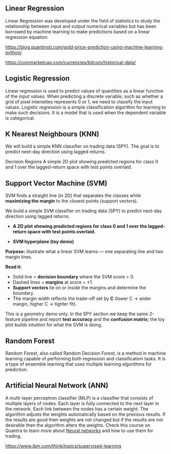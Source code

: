 ## Linear Regression

Linear Regression was developed under the field of statistics to study the relationship between input and output numerical variables but has been borrowed by machine learning to make predictions based on a linear regression equation.

https://blog.quantinsti.com/gold-price-prediction-using-machine-learning-python/    

https://coinmarketcap.com/currencies/bitcoin/historical-data/  



## Logistic Regression

Linear regression is used to predict values of quantities as a linear function of the input values. When predicting a discrete variable, such as whether a grid of pixel intensities represents 0 or 1, we need to classify the input values. Logistic regression is a simple classification algorithm for learning to make such decisions. It is a model that is used when the dependent variable is categorical. 

## K Nearest Neighbours (KNN)

We will build a simple KNN classifier on trading data (SPY). The goal is to predict next-day direction using lagged returns.

Decision Regions 
A simple 2D plot showing predicted regions for class 0 and 1 over the lagged-return space with test points overlaid.

## Support Vector Machine (SVM)

SVM finds a straight line (in 2D) that separates the classes while **maximizing the margin** to the closest points (support vectors).

We build a simple SVM classifier on trading data (SPY) to predict next-day direction using lagged returns.

- **A 2D plot showing predicted regions for class 0 and 1 over the lagged-return space with test points overlaid.**

- **SVM hyperplane (toy demo)**

**Purpose:** illustrate what a linear SVM learns — one separating line and two margin lines.

**Read it:**

- Solid line = **decision boundary** where the SVM score = 0.
- Dashed lines = **margins** at score = ±1.
- **Support vectors** lie on or inside the margins and determine the boundary.
- The margin width reflects the trade-off set by **C** (lower C → wider margin, higher C → tighter fit).

This is a geometry demo only. In the SPY section we keep the same 2-feature pipeline and report **test accuracy** and the **confusion matrix**; the toy plot builds intuition for what the SVM is doing.

## Random Forest

Random Forest, also called Random Decision Forest, is a method in machine learning capable of performing both regression and classification tasks. It is a type of ensemble learning that uses multiple learning algorithms for prediction.

## Artificial Neural Network (ANN)

A multi-layer perceptron classifier (MLP) is a classifier that consists of multiple layers of nodes. Each layer is fully connected to the next layer in the network. Each link between the nodes has a certain weight. The algorithm adjusts the weights automatically based on the previous results. If the results are good then weights are not changed but if the results are not desirable then the algorithm alters the weights. Check this course on Quantra to learn more about <a href="https://quantra.quantinsti.com/course/neural-networks-deep-learning-trading-ernest-chan" target="_blank"> Neural networks</a> and how to use them for trading. 

https://www.ibm.com/think/topics/supervised-learning  

